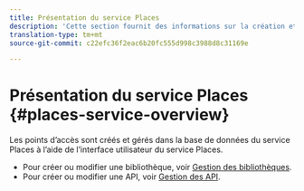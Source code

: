 ```yaml
---
title: Présentation du service Places
description: 'Cette section fournit des informations sur la création et l’utilisation des points d’intérêt (POI). '
translation-type: tm+mt
source-git-commit: c22efc36f2eac6b20fc555d998c3988d8c31169e

---
```



# Présentation du service Places {#places-service-overview}

Les points d’accès sont créés et gérés dans la base de données du service Places à l’aide de l’interface utilisateur du service Places.

* Pour créer ou modifier une bibliothèque, voir [Gestion des bibliothèques](/help/poi-mgmt-ui/manage-libraries-in-the-places-ui.md).
* Pour créer ou modifier une API, voir [Gestion des API](/help/poi-mgmt-ui/managing-pois-in-the-places-ui.md).
